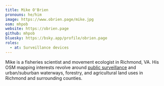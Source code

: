 ```yaml
---
title: Mike O'Brien
pronouns: he/him
image: https://www.obrien.page/mike.jpg
osm: mhpob
website: https://obrien.page
github: mhpob
bluesky: https://bsky.app/profile/obrien.page
roles:
  - at: Surveillance devices
---
```


Mike is a fisheries scientist and movement ecologist in Richmond, VA. His OSM
mapping interests revolve around [public surveillance](https://maprva.org/maps/surveillance/)
and urban/suburban waterways, forestry, and agricultural land uses in Richmond and
surrounding counties.

